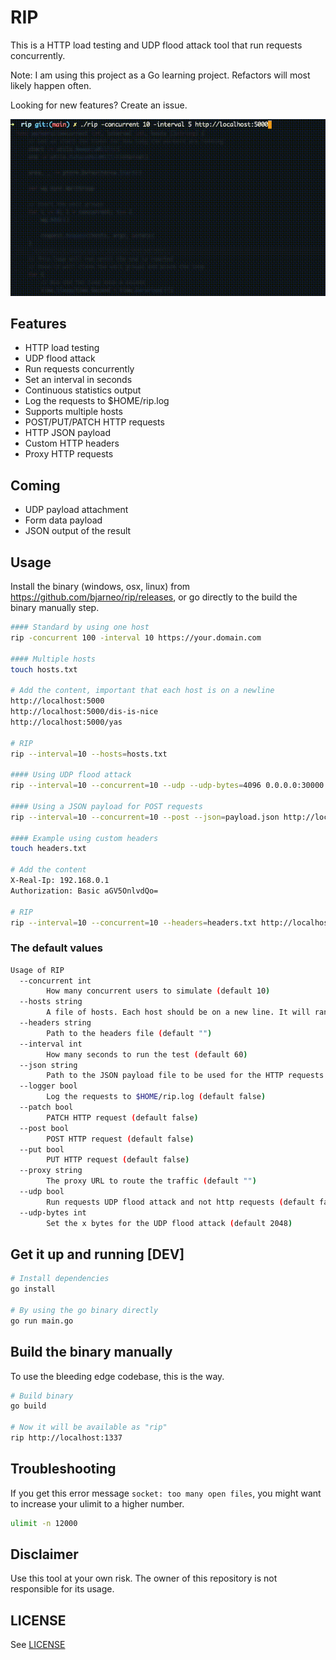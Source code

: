 # RIP

This is a HTTP load testing and UDP flood attack tool that run requests concurrently.

Note: I am using this project as a Go learning project. Refactors will most likely happen often.

Looking for new features? Create an issue.

![RIP](./rip.gif)

## Features

- HTTP load testing
- UDP flood attack
- Run requests concurrently
- Set an interval in seconds
- Continuous statistics output
- Log the requests to $HOME/rip.log
- Supports multiple hosts
- POST/PUT/PATCH HTTP requests
- HTTP JSON payload
- Custom HTTP headers
- Proxy HTTP requests

## Coming

- UDP payload attachment
- Form data payload
- JSON output of the result

## Usage

Install the binary (windows, osx, linux) from <https://github.com/bjarneo/rip/releases>, or go directly to the build the binary manually step.

```bash
#### Standard by using one host
rip -concurrent 100 -interval 10 https://your.domain.com

#### Multiple hosts
touch hosts.txt

# Add the content, important that each host is on a newline
http://localhost:5000
http://localhost:5000/dis-is-nice
http://localhost:5000/yas

# RIP
rip --interval=10 --hosts=hosts.txt

#### Using UDP flood attack
rip --interval=10 --concurrent=10 --udp --udp-bytes=4096 0.0.0.0:30000

#### Using a JSON payload for POST requests
rip --interval=10 --concurrent=10 --post --json=payload.json http://localhost:5000/login

#### Example using custom headers
touch headers.txt

# Add the content
X-Real-Ip: 192.168.0.1
Authorization: Basic aGV5OnlvdQo=

# RIP
rip --interval=10 --concurrent=10 --headers=headers.txt http://localhost:5000
```

### The default values

```bash
Usage of RIP
  --concurrent int
        How many concurrent users to simulate (default 10)
  --hosts string
        A file of hosts. Each host should be on a new line. It will randomly choose a host. (default "")
  --headers string
        Path to the headers file (default "")
  --interval int
        How many seconds to run the test (default 60)
  --json string
        Path to the JSON payload file to be used for the HTTP requests (default "")
  --logger bool
        Log the requests to $HOME/rip.log (default false)
  --patch bool
        PATCH HTTP request (default false)
  --post bool
        POST HTTP request (default false)
  --put bool
        PUT HTTP request (default false)
  --proxy string
        The proxy URL to route the traffic (default "")
  --udp bool
        Run requests UDP flood attack and not http requests (default false)
  --udp-bytes int
        Set the x bytes for the UDP flood attack (default 2048)


```

## Get it up and running [DEV]

```bash
# Install dependencies
go install

# By using the go binary directly
go run main.go
```

## Build the binary manually

To use the bleeding edge codebase, this is the way.

```bash
# Build binary
go build

# Now it will be available as "rip"
rip http://localhost:1337
```

## Troubleshooting

If you get this error message `socket: too many open files`, you might want to increase your ulimit to a higher number.

```bash
ulimit -n 12000
```

## Disclaimer

Use this tool at your own risk. The owner of this repository is not responsible for its usage.

## LICENSE

See [LICENSE](./LICENSE)
